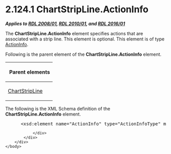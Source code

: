<html dir="LTR" xmlns:mshelp="http://msdn.microsoft.com/mshelp" xmlns:ddue="http://ddue.schemas.microsoft.com/authoring/2003/5" xmlns:xlink="http://www.w3.org/1999/xlink" xmlns:tool="http://www.microsoft.com/tooltip">
    <head>
        <meta http-equiv="Content-Type" content="text/html; CHARSET=utf-8"></meta>
        <meta name="save" content="history"></meta>
        <title>2.124.1 ChartStripLine.ActionInfo</title>
        <xml>
            <mshelp:toctitle title="2.124.1 ChartStripLine.ActionInfo"></mshelp:toctitle>
            <mshelp:rltitle title="[MS-RDL]: ChartStripLine.ActionInfo"></mshelp:rltitle>
            <mshelp:keyword index="A" term="f38a3c15-2a80-490f-93bd-b30ea8fea353"></mshelp:keyword>
            <mshelp:attr name="DCSext.ContentType" value="open specification"></mshelp:attr>
            <mshelp:attr name="AssetID" value="f38a3c15-2a80-490f-93bd-b30ea8fea353"></mshelp:attr>
            <mshelp:attr name="TopicType" value="kbRef"></mshelp:attr>
            <mshelp:attr name="DCSext.Title" value="[MS-RDL]: ChartStripLine.ActionInfo" />
        </xml>
    </head>
    <body>
        <div id="header">
            <h1 class="heading">2.124.1 ChartStripLine.ActionInfo</h1>
        </div>
        <div id="mainSection">
            <div id="mainBody">
                <div id="allHistory" class="saveHistory"></div>
                <div id="sectionSection0" class="section" name="collapseableSection">
                    

<p><b><i>Applies to </i></b><a href="1e855f94-4617-47e4-b89e-0856c6cb420f.htm"><b><i>RDL 2008/01</i></b></a><b><i>,
</i></b><a href="3428e690-a348-4ec7-8a6a-8efb42d2cdee.htm"><b><i>RDL 2010/01</i></b></a><b><i>,
and </i></b><a href="52ce3983-2bfc-4e72-9359-42aaf5fe4509.htm"><b><i>RDL 2016/01</i></b></a></p>

<p>The <b>ChartStripLine.ActionInfo</b> element specifies
actions that are associated with a strip line. This element is optional. This
element is of type <a href="c2f76273-c025-42ba-bccf-91067d997228.htm">ActionInfo</a>.</p>

<p>Following is the parent element of the <b>ChartStripLine.ActionInfo</b>
element.</p>

<table>
 <thead>
  <tr>
   <th>
   <p> Parent elements </p>
   </th>
  </tr>
 </thead>
 <tr>
  <td>
  <p><a href="4b96c12c-5a8d-4335-b76c-da86e7328c63.htm">ChartStripLine</a></p>
  </td>
 </tr>
</table>

<p>The following is the XML Schema definition of the <b>ChartStripLine.ActionInfo</b>
element.</p>

<dl>
<dd>
<div><pre> &lt;xsd:element name=&quot;ActionInfo&quot; type=&quot;ActionInfoType&quot; minOccurs=&quot;0&quot; /&gt;
</pre></div>
</dd></dl>


                </div>
            </div>
        </div>
    </body>
</html>